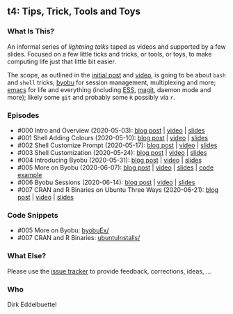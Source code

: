 
## t4: Tips, Trick, Tools and Toys

### What Is This?

An informal series of _lightning talks_ taped as videos and supported by
a few slides.  Focused on a few little ticks and tricks, or tools, or toys, to
make computing life just that little bit easier.

The scope, as outlined in the [initial
post](http://dirk.eddelbuettel.com/blog/2020/05/03#000_introducing_t4) and
[video](https://youtu.be/-gKtibww-fI), is going to be about `bash` and `shell` tricks;
[byobu](https://www.byobu.org/) for session management, multiplexing and more;
[emacs](https://xkcd.com/378/) for life and everything (including
[ESS](https://github.com/emacs-ess/ESS), [magit](https://github.com/magit/magit), daemon
mode and more); likely some `git` and probably some `R` possibly via `r`.

### Episodes

- \#000 Intro and Overview (2020-05-03):
  [blog post](http://dirk.eddelbuettel.com/blog/2020/05/03#000_introducing_t4) |
  [video](https://www.youtube.com/watch?v=-gKtibww-fI) |
  [slides](http://dirk.eddelbuettel.com/papers/t4_000_intro.pdf)
- \#001 Shell Adding Colours (2020-05-10):
  [blog post](http://dirk.eddelbuettel.com/blog/2020/05/03#000_introducing_t4) |
  [video](https://www.youtube.com/watch?v=a1Bo2yUotv8) |
  [slides](http://dirk.eddelbuettel.com/papers/t4_001_shell_colors.pdf)
- \#002 Shell Customize Prompt (2020-05-17):
  [blog post](http://dirk.eddelbuettel.com/blog/2020/05/17#002_shell_prompt) |
  [video](https://www.youtube.com/watch?v=j0NCVIk9Yx8) |
  [slides](http://dirk.eddelbuettel.com/papers/t4_002_shell_prompt.pdf)
- \#003 Shell Customization (2020-05-24):
  [blog post](http://dirk.eddelbuettel.com/blog/2020/05/24#003_shell_customization) |
  [video](https://www.youtube.com/watch?v=TNzU57Sj7Gs) |
  [slides](http://dirk.eddelbuettel.com/papers/t4_003_shell_customisation.pdf)
- \#004 Introducing Byobu (2020-05-31):
  [blog post](https://dirk.eddelbuettel.com/blog/2020/05/31#004_byobu_intro) |
  [video](https://www.youtube.com/watch?v=knK0RMul-64) |
  [slides](https://dirk.eddelbuettel.com/papers/t4_004_byobu_intro.pdf)
- \#005 More on Byobu (2020-06-07):
  [blog post](https://dirk.eddelbuettel.com/blog/2020/06/07#005_more_byobu) |
  [video](https://www.youtube.com/watch?v=lb-ClAoIw-8) |
  [slides](https://dirk.eddelbuettel.com/papers/t4_005_more_byobu.pdf) |
  [code example](byobuEx/script.R)
- \#006 Byobu Sessions (2020-06-14):
  [blog post](http://dirk.eddelbuettel.com/blog/2020/06/14#006_byobu_sessions) |
  [video](https://www.youtube.com/watch?v=_4vzfhWuAb4) |
  [slides](https://dirk.eddelbuettel.com/papers/t4_006_byobu_sessions.pdf)
- \#007 CRAN and R Binaries on Ubuntu Three Ways (2020-06-21):
  [blog post](http://dirk.eddelbuettel.com/blog/2020/06/21#007_cran_r_binaries) |
  [video](https://www.youtube.com/watch?v=ZnGEhtGBFaE) |
  [slides](https://dirk.eddelbuettel.com/papers/t4_007_ubuntu_binaries.pdf)

### Code Snippets

- \#005 More on Byobu: [byobuEx/](byobuEx/)
- \#007 CRAN and R Binaries: [ubuntuInstalls/](ubuntuInstalls/)

### What Else?

Please use the [issue tracker](https://github.com/eddelbuettel/t4/issues) to
provide feedback, corrections, ideas, ...

### Who

Dirk Eddelbuettel

